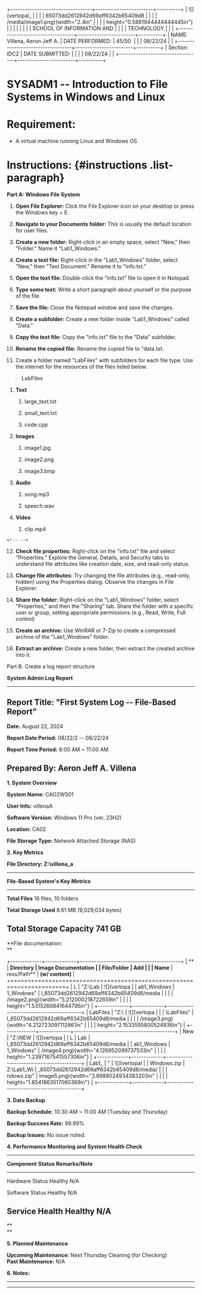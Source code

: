 +----------------------------------+------------------------+----------+
| ![](vertopal_                    |                        |          |
| 65073dd2612942d69aff6342b65409d8 |                        |          |
| /media/image1.png){width="2.4in" |                        |          |
| height="0.5881944444444445in"}   |                        |          |
|                                  |                        |          |
| SCHOOL OF INFORMATION AND        |                        |          |
| TECHNOLOGY                       |                        |          |
+----------------------------------+------------------------+----------+
| NAME: Villena, Aeron Jeff A.     | DATE PERFORMED:        | 45/50    |
|                                  | 08/22/24               |          |
+----------------------------------+------------------------+----------+
| Section: IDC2                    | DATE SUBMITTED:        |          |
|                                  | 08/22/24               |          |
+----------------------------------+------------------------+----------+

# SYSADM1 -- Introduction to File Systems in Windows and Linux

# Requirement: 

-   A virtual machine running Linux and Windows OS

# Instructions:  {#instructions .list-paragraph}

**Part A: Windows File System**

1.  **Open File Explorer:** Click the File Explorer icon on your desktop
    or press the Windows key + E.

2.  **Navigate to your Documents folder:** This is usually the default
    location for user files.

3.  **Create a new folder:** Right-click in an empty space, select
    \"New,\" then \"Folder.\" Name it \"Lab1_Windows.\"

4.  **Create a text file:** Right-click in the \"Lab1_Windows\" folder,
    select \"New,\" then \"Text Document.\" Rename it to \"info.txt.\"

5.  **Open the text file:** Double-click the \"info.txt\" file to open
    it in Notepad.

6.  **Type some text:** Write a short paragraph about yourself or the
    purpose of the file.

7.  **Save the file:** Close the Notepad window and save the changes.

8.  **Create a subfolder:** Create a new folder inside \"Lab1_Windows\"
    called \"Data.\"

9.  **Copy the text file:** Copy the \"info.txt\" file to the \"Data\"
    subfolder.

10. **Rename the copied file:** Rename the copied file to \"data.txt.

11. Create a folder named \"LabFiles\" with subfolders for each file
    type. Use the internet for the resources of the files listed below.

> **LabFiles**

1.  **Text**

    1.  large_text.txt

    2.  small_text.txt

    3.  code.cpp

2.  **Images**

    1.  image1.jpg

    2.  image2.png

    3.  image3.bmp

3.  **Audio**

    1.  song.mp3

    2.  speech.wav

4.  **Video**

    1.  clip.mp4

```{=html}
<!-- -->
```
12. **Check file properties:** Right-click on the \"info.txt\" file and
    select \"Properties.\" Explore the General, Details, and Security
    tabs to understand file attributes like creation date, size, and
    read-only status.

13. **Change file attributes:** Try changing the file attributes (e.g.,
    read-only, hidden) using the Properties dialog. Observe the changes
    in File Explorer.

14. **Share the folder:** Right-click on the \"Lab1_Windows\" folder,
    select \"Properties,\" and then the \"Sharing\" tab. Share the
    folder with a specific user or group, setting appropriate
    permissions (e.g., Read, Write, Full control)

15. **Create an archive:** Use WinRAR or 7-Zip to create a compressed
    archive of the \"Lab1_Windows\" folder.

16. **Extract an archive:** Create a new folder, then extract the
    created archive into it.

Part B. Create a log report structure

**System Admin Log Report**

  -----------------------------------------------------------------------
  **Report Title:** "First System Log -- File-Based Report"
  -----------------------------------------------------------------------
  **Date:** August 22, 2024

  **Report Date Period:** 08/22/2 -- 08/22/24

  **Report Time Period:** 8:00 AM \~ 11:00 AM

  **Prepared By: Aeron Jeff A. Villena**
  -----------------------------------------------------------------------

**1. System Overview**

**System Name:** CAO2WS01

**User Info:** villenaA

**Software Version:** Windows 11 Pro (ver. 23H2)

**Location:** CA02

**File Storage Type:** Network Attached Storage (NAS)

**2. Key Metrics**

**File Directory: Z:\\villena_a**

  -----------------------------------------------------------------------
  **File-Based System's Key Metrics** 
  ----------------------------------- -----------------------------------
  **Total Files**                     16 files, 10 folders

  **Total Storage Used**              8.61 MB (9,029,034 bytes)

  **Total Storage Capacity**          741 GB
  -----------------------------------------------------------------------

**File documentation:\
**

+-------------+-------------+------------------------------------------+
| **          | **Directory | **Image Documentation**                  |
| File/Folder | Add         |                                          |
| Name**      | ress/Path** | **(w/ content)**                         |
+=============+=============+==========================================+
| L           | \"Z:\\Lab   | ![](vertopa                              |
| ab1_Windows | 1_Windows\" | l_65073dd2612942d69aff6342b65409d8/media |
|             |             | /image2.png){width="5.212000218722659in" |
|             |             | height="1.5315266841644795in"}           |
+-------------+-------------+------------------------------------------+
| LabFiles    | \"Z:\       | ![](vertopa                              |
|             | \LabFiles\" | l_65073dd2612942d69aff6342b65409d8/media |
|             |             | /image3.png){width="4.212723097112861in" |
|             |             | height="2.1533595800524936in"}           |
+-------------+-------------+------------------------------------------+
| New         | \"Z:\\NEW   | ![](vertopa                              |
| L           | Lab         | l_65073dd2612942d69aff6342b65409d8/media |
| ab1_Windows | 1_Windows\" | /image4.png){width="4.126952099737533in" |
|             |             | height="1.2397167541557306in"}           |
+-------------+-------------+------------------------------------------+
| Lab1_       | \"          | ![](vertopal                             |
| Windows.zip | Z:\\Lab1_Wi | _65073dd2612942d69aff6342b65409d8/media/ |
|             | ndows.zip\" | image5.png){width="3.8988024934383203in" |
|             |             | height="1.8541863517060369in"}           |
+-------------+-------------+------------------------------------------+

**3. Data Backup**

**Backup Schedule:** 10:30 AM \~ 11:00 AM (Tuesday and Thursday)

**Backup Success Rate:** 99.99%

**Backup Issues:** No issue noted.

**4. Performance Monitoring and System Health Check**

  -----------------------------------------------------------------------
  **Component**           **Status**              **Remarks/Note**
  ----------------------- ----------------------- -----------------------
  Hardware Status         Healthy                 N/A

  Software Status         Healthy                 N/A

  Service Health          Healthy                 N/A
  -----------------------------------------------------------------------

**\
**

**5. Planned Maintenance**

**Upcoming Maintenance:** Next Thursday Cleaning (for Checking)**\
Past Maintenance:** N/A

**6. Notes:**

  -----------------------------------------------------------------------

  -----------------------------------------------------------------------
